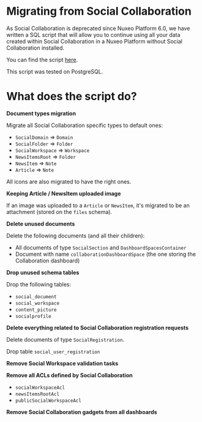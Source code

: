 # Migrating from Social Collaboration

As Social Collaboration is deprecated since Nuxeo Platform 6.0, we have written a SQL script that will allow you to continue using all your data created within Social Collaboration in a Nuxeo Platform without Social Collaboration installed.

You can find the script [here](social-collaboration-migration.sql).

This script was tested on PostgreSQL.

# What does the script do?

**Document types migration**

Migrate all Social Collaboration specific types to default ones:

- `SocialDomain` => `Domain`
- `SocialFolder` => `Folder`
- `SocialWorkspace` => `Workspace`
- `NewsItemsRoot` => `Folder`
- `NewsItem` => `Note`
- `Article` => `Note`

All icons are also migrated to have the right ones.

**Keeping Article / NewsItem uploaded image**

If an image was uploaded to a `Article` or `NewsItem`, it's migrated to be an attachment (stored on the `files` schema).

**Delete unused documents**

Delete the following documents (and all their children):

- All documents of type `SocialSection` and `DashboardSpacesContainer`
- Document with name `collaborationDashboardSpace` (the one storing the Collaboration dashboard)

**Drop unused schema tables**

Drop the following tables:

- `social_document`
- `social_workspace`
- `content_picture`
- `socialprofile`

**Delete everything related to Social Collaboration registration requests**

Delete documents of type `SocialRegistration`.

Drop table `social_user_registration`

**Remove Social Workspace validation tasks**

**Remove all ACLs defined by Social Collaboration**

- `socialWorkspaceAcl`
- `newsItemsRootAcl`
- `publicSocialWorkspaceAcl`

**Remove Social Collaboration gadgets from all dashboards** 